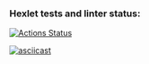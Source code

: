 ### Hexlet tests and linter status:
[![Actions Status](https://github.com/artch3r/frontend-project-46/workflows/hexlet-check/badge.svg)](https://github.com/artch3r/frontend-project-46/actions)

[![asciicast](https://asciinema.org/a/sXjxoCNDkZ4698xggL80Y80ZA.svg)](https://asciinema.org/a/sXjxoCNDkZ4698xggL80Y80ZA)